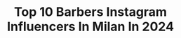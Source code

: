 ---
title: Top 10 Barbers Instagram Influencers In Milan In 2024
description: >-
  Find top barbers Instagram influencers in Milan in 2024. Most popular hashtags: #milano #barber #art #love.
platform: Instagram
hits: 21
text_top: Discover the most popular Instagram accounts on inBeat.
text_bottom: inBeat holds 21 Instagram influencers like this in Milan, Italy for you to work with.
profiles:
  - username: "antikorpo"
    fullname: >-
      � Andrea Lanzi
    bio: >-
      Open booked from May to August 2021 ➡️ for appointment send email at antikorpotattoo@gmail.com / info@hivetattooart.com ⬅️
    location: "Italy"
    followers: 81587
    engagement: 107
    commentsToLikes: 0.031591
    id: ck5ho9plwp6rl0i11ipm44fej
    verified: false
    hashtags: "#milanotattoo, #antikorpoart, #paper, #stencilstuff"
  - username: "georgi_p_r_i_n_c_e"
    fullname: >-
      —G E O R G I  S T O Y C H E V—
    bio: >-
      La prima cosa che vedo quando mi sveglio e’ un cane che mi Ama 🐾💗 📍Milan,Italy 🇮🇹 Born • Bulgaria 🇧🇬 12/⭕️3/199⭕️
    location: "Italy"
    followers: 9635
    engagement: 698
    commentsToLikes: 0.032087
    id: ckaoxzitrffab0i78k76ubos5
    verified: false
    hashtags: "#dm, #lifeisbeautiful, #art, #wonderful"
  - username: "muratmedya07"
    fullname: >-
      
    bio: >-
      
    location: "Italy"
    followers: 111523
    engagement: 2083
    commentsToLikes: 0.010735
    id: ck8wg8x3cgxfa0j78wfkfzphc
    verified: false
    hashtags: "#malemodel, #modeling, #letsgo, #amazing"
  - username: "massimo_sammito"
    fullname: >-
      Massimosammitoofficial
    bio: >-
      Milano, 41 anni🇮🇹 @milanocityitalia @milaneseimbruttito . Telegram
    location: "Italy"
    followers: 23206
    engagement: 166
    commentsToLikes: 0.043175
    id: ck8t8x6epm6330j78yzwtcjdp
    verified: false
    hashtags: "#picoftheday, #instagood, #frasi, #astrologia"
  - username: "salvatorevita"
    fullname: >-
      Salvatore Vita 🇮🇹
    bio: >-
      📍summer in Sicily Sicilian based in Milan 🍝
    location: "Italy"
    followers: 255513
    engagement: 98
    commentsToLikes: 0.013413
    id: ck5bu2t87h2kk0i11j2ccvdxv
    verified: false
    hashtags: "#pittiuomo, #hairstyle, #hairstyles, #eyes"
  - username: "academia_milano_models"
    fullname: >-
      Academia Milano Models
    bio: >-
      Academia Milano Models 🔹Clases Presenciales🔹 🔻Reserva tu cupo🔻
    location: "Italy"
    followers: 24633
    engagement: 120
    commentsToLikes: 0.015441
    id: ck6u9npviykxa0j712vrde73g
    verified: false
    hashtags: "#matr, #confianza, #milanomodels, #personalidad"
  - username: "italia_barber_society"
    fullname: >-
      IBS 💈Italia Barber Society 💈
    bio: >-
      Una barberia classica con lo spirito moderno ✂️💈 OUR DREAM TEAM @notordinarybarber @alovalovayeah @alexander_elprimero 💈 Prenota da app ⬇️
    location: "Italy"
    followers: 27109
    engagement: 75
    commentsToLikes: 0.018432
    id: ck5zr6ye6w0zr0i14m0ne2jkk
    verified: false
    hashtags: "#christmas, #madeinibs, #barbersocietyrules, #booking"
  - username: "filippogalli63"
    fullname: >-
      Filippo Galli
    bio: >-
      Italian Football Federation Advisor Member of the section for youth football development ex Professional Football Player Sports & streetart passionate
    location: "Italy"
    followers: 67353
    engagement: 426
    commentsToLikes: 0.021480
    id: ckap443q45r9q0i78k528r8ib
    verified: true
    hashtags: "#milan, #football, #acmilan, #thisismilan"
  - username: "luca_belviso"
    fullname: >-
      LUCA BELVISO
    bio: >-
      DM ME FOR HAIR EDUCATION INQUIRIES 🌍 📍Bari, Italia @belmorestudio ————————— @causeacommotion_ ————————— CONSISTENCY PRACTISE DEDICATION —————————
    location: "Italy"
    followers: 14725
    engagement: 254
    commentsToLikes: 0.011983
    id: ck602g0obhbfb0i14p7aoq3ar
    verified: false
    hashtags: "#thebarberpost, #art, #barberbari, #barbershopconnect"
  - username: "nirkiopgabriele"
    fullname: >-
      Gabriele Boscaino
    bio: >-
      👔Youtubers, Production Designer, CEO 📹Founder flowaveproduction.com ⚽(bad) Soccer Player 📽️Youtube Nirkiop 1 MILIONE 💫
    location: "Italy"
    followers: 133772
    engagement: 1005
    commentsToLikes: 0.005661
    id: ck55oidhp8eqx0i114vqiwayk
    verified: true
    hashtags: "#milano, #toyotayaris, #adv, #shave"
---